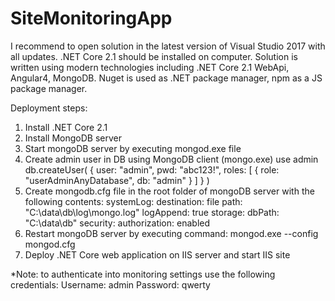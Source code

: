# SiteMonitoringApp
I recommend to open solution in the latest version of Visual Studio 2017 with all updates. .NET Core 2.1 should be installed on computer. Solution is written using modern technologies including .NET Core 2.1 WebApi, Angular4, MongoDB. Nuget is used as .NET package manager, npm as a JS package manager.

Deployment steps:
1. Install .NET Core 2.1
2. Install MongoDB server
3. Start mongoDB server by executing mongod.exe file
3. Create admin user in DB using MongoDB client (mongo.exe)
use admin
db.createUser(
  {
    user: "admin",
    pwd: "abc123!",
    roles: [ { role: "userAdminAnyDatabase", db: "admin" } ]
  }
)
4. Create mongodb.cfg file in the root folder of mongoDB server with the following contents:
systemLog:
  destination: file
  path: "C:\\data\\db\\log\\mongo.log"
  logAppend: true
storage:
  dbPath: "C:\\data\\db"
security:
  authorization: enabled  
5. Restart mongoDB server by executing command:
mongod.exe --config mongod.cfg
6. Deploy .NET Core web application on IIS server and start IIS site

*Note: to authenticate into monitoring settings use the following credentials:
Username: admin
Password: qwerty